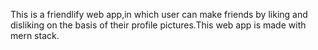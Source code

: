 This is a friendlify web app,in which user can make friends by liking and disliking on the basis of their profile pictures.This web app is made with mern stack.
